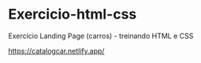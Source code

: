 # Exercicio-html-css
Exercício Landing Page (carros) - treinando HTML e CSS

https://catalogcar.netlify.app/
